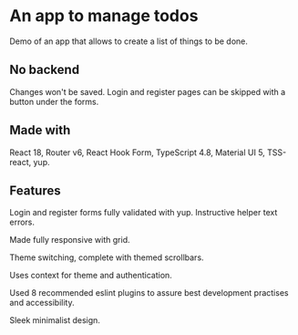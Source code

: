 # An app to manage todos

Demo of an app that allows to create a list of things to be done.

## No backend

Changes won't be saved. Login and register pages can be skipped with a button under the forms.

## Made with

React 18, Router v6, React Hook Form, TypeScript 4.8, Material UI 5, TSS-react, yup.

## Features

Login and register forms fully validated with yup. Instructive helper text errors.

Made fully responsive with grid.

Theme switching, complete with themed scrollbars.

Uses context for theme and authentication.

Used 8 recommended eslint plugins to assure best development practises and accessibility.

Sleek minimalist design.
